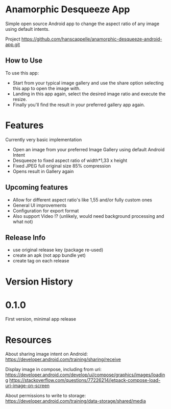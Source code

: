 # Anamorphic Desqueeze App

Simple open source Android app to change the aspect ratio of any image using default intents.

Project https://github.com/hanscappelle/anamorphic-desqueeze-android-app.git

## How to Use

To use this app:

- Start from your typical image gallery and use the share option selecting this app to open the image with.
- Landing in this app again, select the desired image ratio and execute the resize.
- Finally you\'ll find the result in your preferred gallery app again.

# Features

Currently very basic implementation

- Open an image from your preferred Image Gallery using default Android Intent
- Desqueeze to fixed aspect ratio of width*1,33 x height
- Fixed JPEG full original size 85% compression
- Opens result in Gallery again

## Upcoming features

- Allow for different aspect ratio's like 1,55 and/or fully custom ones
- General UI improvements
- Configuration for export format
- Also support Video !? (unlikely, would need background processing and what not)

## Release Info

- use original release key (package re-used)
- create an apk (not app bundle yet)
- create tag on each release

# Version History

# 0.1.0

First version, minimal app release

# Resources

About sharing image intent on Android: https://developer.android.com/training/sharing/receive

Display image in compose, including from uri:
https://developer.android.com/develop/ui/compose/graphics/images/loading
https://stackoverflow.com/questions/77226214/jetpack-compose-load-uri-image-on-screen

About permissions to write to storage:
https://developer.android.com/training/data-storage/shared/media
